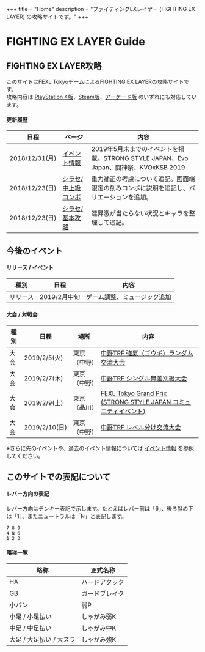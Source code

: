 +++
title = "Home"
description = "ファイティングEXレイヤー (FIGHTING EX LAYER) の攻略サイトです。"
+++

# FIGHTING EX LAYER Guide

## FIGHTING EX LAYER攻略

このサイトはFEXL TokyoチームによるFIGHTING EX LAYERの攻略サイトです。  
攻略内容は [PlayStation 4版](https://www.jp.playstation.com/games/fighting-ex-layer-ps4/)、[Steam版](https://store.steampowered.com/app/871200/FIGHTING_EX_LAYER/)、[アーケード版](https://www.taito.co.jp/nxl/title/0000002360) のいずれにも対応しています。

#### 更新履歴

|日程|ページ|内容|
|----|------|----
|2018/12/31(月)|[イベント情報](/events/)|2019年5月末までのイベントを掲載。STRONG STYLE JAPAN、Evo Japan、闘神祭、KVOxKSB 2019|
|2018/12/23(日)|[シラセ/中上級コンボ](/characters/shirase/combo/)|重力補正の考慮について追記。画面端限定の刻みコンボに説明を追記し、バリエーションを追加。|
|2018/12/23(日)|[シラセ/基本攻略](/characters/shirase/basic/)|連昇激が当たらない状況とキャラを整理して追記。|

## 今後のイベント

#### リリース / イベント

|種別|日程|内容|
|----|----|----|
|リリース|2019/2月中旬|ゲーム調整、ミュージック追加|

#### 大会 / 対戦会

|種別|日程|場所|内容|
|----|----|----|----|
|大会|2019/2/5(火)|東京（中野）|[中野TRF 強氣（ゴウギ）ランダム交流大会](http://trftrf.com/event.html#Tues)|
|大会|2019/2/7(木)|東京（中野）|[中野TRF シングル無差別級大会](http://trftrf.com/event.html#Thurs)|
|大会|2019/2/9(土)|東京（品川）|[FEXL Tokyo Grand Prix (STRONG STYLE JAPAN コミュニティイベント)](https://fexl.connpass.com/event/114752/)|
|大会|2019/2/10(日)|東京（中野）|[中野TRF レベル分け交流大会](http://trftrf.com/event.html#Sun)|

<!--
|大会|2019/2/14(木)|東京（中野）|[中野TRF レベル分け交流大会](http://trftrf.com/event.html#Thurs)|
|大会|2019/2/19(火)|東京（中野）|[中野TRF 強氣（ゴウギ）ランダム交流大会](http://trftrf.com/event.html#Tues)|
|大会|2019/3/3(日)|埼玉（南浦和）|[プレイスポットビッグワン2nd『FIGHTING EX LAYERシングル大会』](https://twitter.com/public_bigone/status/1066253301459509248)|
|対戦会|2019/3/3(日)|埼玉（南浦和）|[プレイスポットビッグワン2nd FIGHTING EX LAYERフリープレイ対戦会](https://twitter.com/public_bigone/status/1066253301459509248)|
-->

※さらに先のイベントや、過去のイベント情報については [イベント情報](/events/) を参照してください。

## このサイトでの表記について

#### レバー方向の表記

レバー方向はテンキー表記で示します。たとえばレバー前は「6」、後ろ斜め下は「1」、またニュートラルは「N」と表記します。
```
7 8 9
4 N 6
1 2 3
```

#### 略称一覧

|略称|正式名称|
|----|----|
|HA|ハードアタック|
|GB|ガードブレイク|
|小パン|弱P|
|小足 / 小足払い|しゃがみ弱K|
|中足 / 中足払い|しゃがみ中K|
|大足 / 大足払い / 大スラ|しゃがみ強K|
